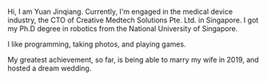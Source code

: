 Hi, I am Yuan Jinqiang. Currently, I'm engaged in the medical device industry, the CTO of Creative Medtech Solutions Pte. Ltd. in Singapore. I got my Ph.D degree in robotics from the National University of Singapore.

I like programming, taking photos, and playing games.

My greatest achievement, so far, is being able to marry my wife in 2019, and hosted a dream wedding.
